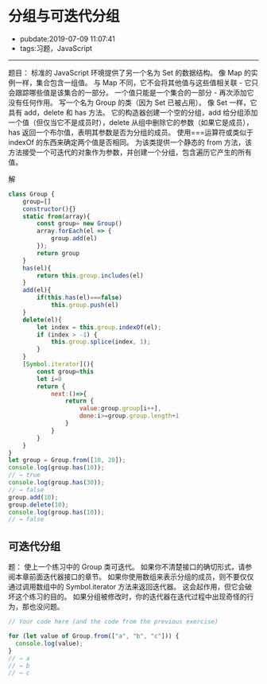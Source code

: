 # 分组与可迭代分组

- pubdate:2019-07-09 11:07:41
- tags:习题，JavaScript

---

题目：
标准的 JavaScript 环境提供了另一个名为 Set 的数据结构。 像 Map 的实例一样，集合包含一组值。 与 Map 不同，它不会将其他值与这些值相关联 - 它只会跟踪哪些值是该集合的一部分。 一个值只能是一个集合的一部分 - 再次添加它没有任何作用。
写一个名为 Group 的类（因为 Set 已被占用）。 像 Set 一样，它具有 add，delete 和 has 方法。 它的构造器创建一个空的分组，add 给分组添加一个值（但仅当它不是成员时），delete 从组中删除它的参数（如果它是成员），has 返回一个布尔值，表明其参数是否为分组的成员。
使用===运算符或类似于 indexOf 的东西来确定两个值是否相同。
为该类提供一个静态的 from 方法，该方法接受一个可迭代的对象作为参数，并创建一个分组，包含遍历它产生的所有值。

解

````javascript
class Group {
    group=[]
    constructor(){}
    static from(array){
        const group= new Group()
        array.forEach(el => {
            group.add(el)
        });
        return group
    }
    has(el){
        return this.group.includes(el)
    }
    add(el){
        if(this.has(el)===false)
            this.group.push(el)
    }
    delete(el){
        let index = this.group.indexOf(el);
        if (index > -1) {
            this.group.splice(index, 1);
        }
    }
    [Symbol.iterator](){
        const group=this
        let i=0
        return {
            next:()=>{
                return {
                    value:group.group[i++],
                    done:i>=group.group.length+1
                }
            }
        }
    }
}
let group = Group.from([10, 20]);
console.log(group.has(10));
// → true
console.log(group.has(30));
// → false
group.add(10);
group.delete(10);
console.log(group.has(10));
// → false
````

## 可迭代分组

题：
使上一个练习中的 Group 类可迭代。 如果你不清楚接口的确切形式，请参阅本章前面迭代器接口的章节。
如果你使用数组来表示分组的成员，则不要仅仅通过调用数组中的 Symbol.iterator 方法来返回迭代器。 这会起作用，但它会破坏这个练习的目的。
如果分组被修改时，你的迭代器在迭代过程中出现奇怪的行为，那也没问题。

````javascript
// Your code here (and the code from the previous exercise)

for (let value of Group.from(["a", "b", "c"])) {
  console.log(value);
}
// → a
// → b
// → c
````
